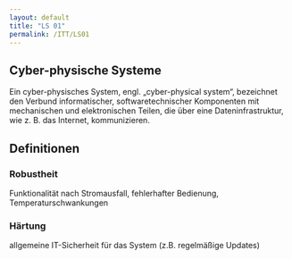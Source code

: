 ```yaml
---
layout: default
title: "LS 01"
permalink: /ITT/LS01
---
```


## Cyber-physische Systeme

Ein cyber-physisches System, engl. „cyber-physical system“, bezeichnet den Verbund informatischer, softwaretechnischer Komponenten mit mechanischen und elektronischen Teilen, die über eine Dateninfrastruktur, wie z. B. das Internet, kommunizieren.

## Definitionen

### Robustheit

Funktionalität nach Stromausfall, fehlerhafter Bedienung, Temperaturschwankungen

### Härtung

allgemeine IT-Sicherheit für das System (z.B. regelmäßige Updates)

